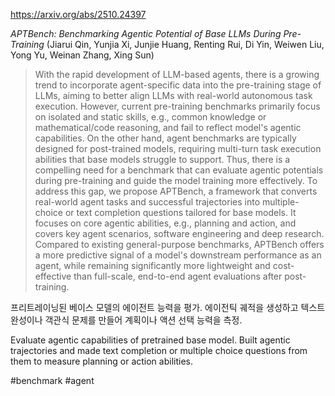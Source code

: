 https://arxiv.org/abs/2510.24397

*APTBench: Benchmarking Agentic Potential of Base LLMs During Pre-Training* (Jiarui Qin, Yunjia Xi, Junjie Huang, Renting Rui, Di Yin, Weiwen Liu, Yong Yu, Weinan Zhang, Xing Sun)

> With the rapid development of LLM-based agents, there is a growing trend to incorporate agent-specific data into the pre-training stage of LLMs, aiming to better align LLMs with real-world autonomous task execution. However, current pre-training benchmarks primarily focus on isolated and static skills, e.g., common knowledge or mathematical/code reasoning, and fail to reflect model's agentic capabilities. On the other hand, agent benchmarks are typically designed for post-trained models, requiring multi-turn task execution abilities that base models struggle to support. Thus, there is a compelling need for a benchmark that can evaluate agentic potentials during pre-training and guide the model training more effectively. To address this gap, we propose APTBench, a framework that converts real-world agent tasks and successful trajectories into multiple-choice or text completion questions tailored for base models. It focuses on core agentic abilities, e.g., planning and action, and covers key agent scenarios, software engineering and deep research. Compared to existing general-purpose benchmarks, APTBench offers a more predictive signal of a model's downstream performance as an agent, while remaining significantly more lightweight and cost-effective than full-scale, end-to-end agent evaluations after post-training.

프리트레이닝된 베이스 모델의 에이전트 능력을 평가. 에이전틱 궤적을 생성하고 텍스트 완성이나 객관식 문제를 만들어 계획이나 액션 선택 능력을 측정.

Evaluate agentic capabilities of pretrained base model. Built agentic trajectories and made text completion or multiple choice questions from them to measure planning or action abilities.

#benchmark #agent 